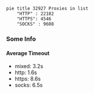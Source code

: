 
```mermaid
pie title 32927 Proxies in list
    "HTTP" : 22182
    "HTTPS": 4546
    "SOCKS" : 9608
```

### Some Info
#### Average Timeout

- mixed: 3.2s
- http: 1.6s
- https: 8.6s
- socks: 6.5s